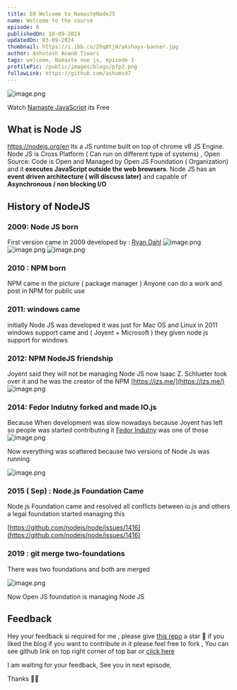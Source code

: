 ```yaml
---
title: E0 Welcome to NamasteNodeJS
name: Welcome to the course
episode: 0
publishedOn: 18-09-2024
updatedOn: 03-09-2024
thumbnail: https://i.ibb.co/2hq8tjW/akshays-banner.jpg
author: Ashutosh Anand Tiwari
tags: welcome, Namaste noe js, episode 1
profilePic: /public/images/blogs/pfp2.png
followLink: https://github.com/ashumsd7
---
```


![image.png](https://i.ibb.co/2MJPG76/1.jpg)

Watch [Namaste JavaScript](https://namastedev.com/learn/namaste-javascript) its Free





## What is Node JS
https://nodejs.org/en
Its a JS runtime  built on top of chrome v8 JS Engine. Node JS is Cross Platform ( Can run on different type of systems) , Open Source: Code is Open and Managed by Open JS Foundation ( Organization)
 and it **executes JavaScript outside the web browsers**. Node JS has an **event driven architecture ( will discuss later)** and capable of **Asynchronous / non blocking I/O**

## History of NodeJS
### 2009:  Node JS born
First version came in 2009
developed by : [Ryan Dahl](https://en.wikipedia.org/wiki/Ryan_Dahl)
![image.png](https://i.ibb.co/fqBxHrG/2.jpg)
![image.png](https://i.ibb.co/CmLDDGx/3.jpg)
![image.png](https://i.ibb.co/5nLd5nV/4.jpg)

### 2010 :  NPM born
NPM came in the picture ( package manager )
Anyone can do a work and post in NPM for public use

### 2011: windows came
initially Node JS was developed it was just for Mac OS and Linux
in 2011 windows support came and ( Joyent + Microsoft ) they given
node js support for windows

### 2012: NPM NodeJS friendship
Joyent said they will not be managing Node JS now
Isaac Z. Schlueter  took over it and he was the creator of the NPM
[https://izs.me/](https://izs.me/)
![image.png](https://i.ibb.co/HnWLn7b/5.jpg)

### 2014:  Fedor Indutny forked and made IO.js
Because When development was slow nowadays because Joyent  has left
so people was started contributing it
 [Fedor Indutny](https://github.com/indutny) was one of those
![image.png](https://i.ibb.co/wRGRzGK/6.jpg)

Now everything was scattered because two versions of Node Js was running

![image.png](https://i.ibb.co/QJpyyK1/7.jpg)

### 2015 ( Sep) : Node.js Foundation Came

Node.js Foundation came and resolved all conflicts between io.js and others
a legal foundation started managing this

[https://github.com/nodejs/node/issues/1416](https://github.com/nodejs/node/issues/1416)

### 2019 : git merge two-foundations

There was two foundations and both are merged

![image.png](https://i.ibb.co/Thr37cH/8.jpg)

Now Open JS foundation is managing Node JS

## Feedback

Hey your feedback si required for me , please give  [this repo](https://github.com/ashumsd7/ashu-new-portfolio-website/blob/main/src/data/mardown/notes/namaste-node-js-s1-by-as/e1.js) a star 🌟 if you liked the blog
if you want to contribute in it please feel free to fork , You can see github link on top right corner of top bar or  [click here](https://github.com/ashumsd7/ashu-new-portfolio-website/blob/main/src/data/mardown/notes/namaste-node-js-s1-by-as/e1.js)

I am waiting for your feedback, See you in next episode,

Thanks 👋🏻
